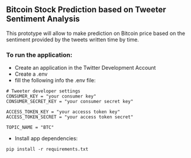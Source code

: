 ## Bitcoin Stock Prediction based on Tweeter Sentiment Analysis

This prototype will allow to make prediction on Bitcoin price based on the sentiment provided by the tweets written time by time.

### To run the application:
- Create an application in the Twitter Development Account
- Create a .env 
- fill the following info the .env file:
```
# Tweeter developer settings
CONSUMER_KEY = "your consumer key"
CONSUMER_SECRET_KEY = "your consumer secret key"

ACCESS_TOKEN_KEY = "your accesss token key"
ACCESS_TOKEN_SECRET = "your access token secret"

TOPIC_NAME = "BTC"
```
- Install app dependencies:

```pip install -r requirements.txt```
